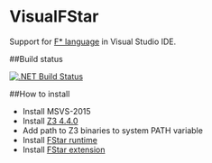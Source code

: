# VisualFStar
Support for [F* language](https://www.fstar-lang.org/) in Visual Studio IDE.

##Build status

 [![.NET Build Status](https://img.shields.io/appveyor/ci/gsvgit/VisualFStar/master.svg)](https://ci.appveyor.com/project/gsvgit/VisualFStar) 

##How to install
 * Install MSVS-2015
 * Install [Z3 4.4.0](https://github.com/Z3Prover/z3/releases)
 * Add path to Z3 binaries to system PATH variable
 * Install [FStar runtime](https://drive.google.com/file/d/0B2QL-2bhLX91YXo0MG1GZFljVGM/view?usp=sharing)
 * Install [FStar extension](https://drive.google.com/file/d/0B2QL-2bhLX91MTBVOTQ5WjZNTkE/view?usp=sharing)
